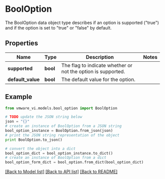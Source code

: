 # BoolOption

The BoolOption data object type describes if an option is supported (\"true\") and if the option is set to \"true\" or \"false\" by default. 

## Properties
Name | Type | Description | Notes
------------ | ------------- | ------------- | -------------
**supported** | **bool** | The flag to indicate whether or not the option is supported.  | 
**default_value** | **bool** | The default value for the option.  | 

## Example

```python
from vmware_vi.models.bool_option import BoolOption

# TODO update the JSON string below
json = "{}"
# create an instance of BoolOption from a JSON string
bool_option_instance = BoolOption.from_json(json)
# print the JSON string representation of the object
print BoolOption.to_json()

# convert the object into a dict
bool_option_dict = bool_option_instance.to_dict()
# create an instance of BoolOption from a dict
bool_option_form_dict = bool_option.from_dict(bool_option_dict)
```
[[Back to Model list]](../README.md#documentation-for-models) [[Back to API list]](../README.md#documentation-for-api-endpoints) [[Back to README]](../README.md)


